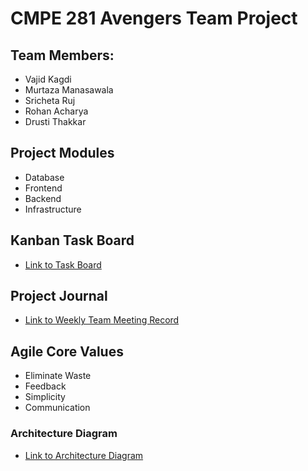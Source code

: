 # CMPE 281 Avengers Team Project

## Team Members:
* Vajid Kagdi
* Murtaza Manasawala
* Sricheta Ruj
* Rohan Acharya
* Drusti Thakkar


## Project Modules

- Database
- Frontend
- Backend
- Infrastructure


## Kanban Task Board
* [Link to Task Board](https://github.com/nguyensjsu/fa18-281-avengers/projects/1)


## Project Journal
* [Link to Weekly Team Meeting Record](https://github.com/nguyensjsu/fa18-281-avengers/tree/master/Team%20Meetings%20Log)


## Agile Core Values

- Eliminate Waste
- Feedback
- Simplicity
- Communication

### Architecture Diagram

* [Link to Architecture Diagram](https://github.com/nguyensjsu/fa18-281-avengers/blob/master/Architecture_BurgerOrderSytem.png)
